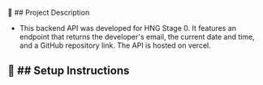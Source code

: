 📌 ## Project Description
- This backend API was developed for HNG Stage 0. It features an endpoint that returns the developer's email, the current date and time, and a GitHub repository link. 
The API is hosted on vercel.

📝 ## Setup Instructions
- 
